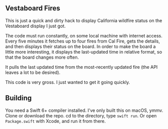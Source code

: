 Vestaboard Fires
----------------

This is just a quick and dirty hack to display California wildfire status on
the Vestaboard display I just got.

The code must run constantly, on some local machine with internet access.
Every five minutes it fetches up to four fires
from Cal Fire, gets the details, and then displays their status on the board.
In order to make the board a little more interesting, it displays the last-updated
time in relative format, so that the board changes more often.

It pulls the last updated time from the most-recently updated fire (the API
leaves a lot to be desired).

This code is very gross. I just wanted to get it going quickly.

## Building

You need a Swift 6+ compiler installed. I’ve only built this on macOS, ymmv.
Clone or download the repo. cd to the directory, type `swift run`. Or open
`Package.swift` with Xcode, and run it from there.
